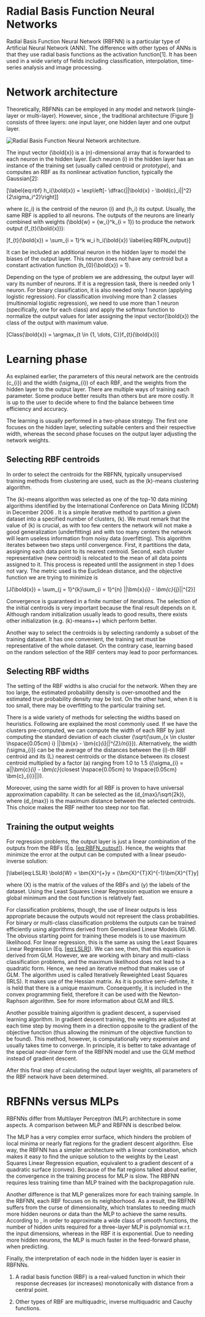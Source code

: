 # Radial Basis Function Neural Networks

Radial Basis Function Neural Network (RBFNN) is a particular
type of Artificial Neural Network (ANN). The difference with other types
of ANNs is that they use radial basis functions as the activation
function\[1\]. It has been used in a wide variety of fields including
classification, interpolation, time-series analysis and image
processing.

# Network architecture

Theoretically, RBFNNs can be employed in any model and network
(single-layer or multi-layer). However, since , the traditional
architecture (Figure [1](#fig:RBFN)) consists of three layers: one input
layer, one hidden layer and one output layer.

![Radial Basis Function Neural Network
architecture.](./images/RBFN2.png)

The input vector \(\bold{x}\) is a \(n\)-dimensional array that is
forwarded to each neuron in the hidden layer. Each neuron \(i\) in the
hidden layer has an instance of the training set (usually called
centroid or *prototype*), and computes an RBF as its nonlinear
activation function, typically the Gaussian\[2\]:

\[\label{eq:rbf}
    h_i(\bold{x}) = \exp\left[- \dfrac{||\bold{x} - \bold{c}_i||^2}{2\sigma_i^2}\right]\]

where \(c_i\) is the centroid of the neuron \(i\) and \(h_i\) its
output. Usually, the same RBF is applied to all neurons. The outputs of
the neurons are linearly combined with weights
\(\bold{w} = \{w_i\}^k_{i = 1}\) to produce the network output
\(f_{t}(\bold{x})\):

\[f_{t}(\bold{x}) = \sum_{i = 1}^k w_i h_i(\bold{x})
    \label{eq:RBFN_output}\]

It can be included an additional neuron in the hidden layer to model the
biases of the output layer. This neuron does not have any centroid but a
constant activation function \(h_{0}(\bold{x}) = 1\).

Depending on the type of problem we are addressing, the output layer
will vary its number of neurons. If it is a regression task, there is
needed only 1 neuron. For binary classification, it is also needed only
1 neuron (applying logistic regression). For classification involving
more than 2 classes (multinomial logistic regression), we need to use
more than 1 neuron (specifically, one for each class) and apply the
softmax function to normalize the output values for later assigning the
input vector\(\bold{x}\) the class of the output with maximum value.

\[Class(\bold{x}) = \argmax_{t \in \{1, \dots, C\}}f_{t}(\bold{x})\]

# Learning phase

As explained earlier, the parameters of this neural network are the
centroids \(c_{i}\) and the width \(\sigma_{i}\) of each RBF, and the
weights from the hidden layer to the output layer. There are multiple
ways of training each parameter. Some produce better results than others
but are more costly. It is up to the user to decide where to find the
balance between time efficiency and accuracy.

The learning is usually performed in a two-phase strategy. The first one
focuses on the hidden layer, selecting suitable centers and their
respective width, whereas the second phase focuses on the output layer
adjusting the network weights.

## Selecting RBF centroids

In order to select the centroids for the RBFNN, typically unsupervised
training methods from clustering are used, such as the \(k\)-means
clustering algorithm.

The \(k\)-means algorithm was selected as one of the top-10 data mining
algorithms identified by the International Conference on Data Mining
(ICDM) in December 2006 . It is a simple iterative method to partition a
given dataset into a specified number of clusters, \(k\). We must remark
that the value of \(k\) is crucial, as with too few centers the network
will not make a good generalization (underfitting) and with too many
centers the network will learn useless information from noisy data
(overfitting). This algorithm iterates between two steps until
convergence. First, it partitions the data, assigning each data point to
its nearest centroid. Second, each cluster representative (new centroid)
is relocated to the mean of all data points assigned to it. This process
is repeated until the assignment in step 1 does not vary. The metric
used is the Euclidean distance, and the objective function we are trying
to minimize is

\[J(\bold{x}) = \sum_{j = 1}^{k}\sum_{i = 1}^{n} ||\bm{x}_{i} - \bm{c}_{j}||^{2}\]

Convergence is guaranteed in a finite number of iterations. The
selection of the initial centroids is very important because the final
result depends on it. Although random initialization usually leads to
good results, there exists other initialization (e.g. \(k\)-means++)
which perform better.

Another way to select the centroids is by selecting randomly a subset of
the training dataset. It has one convenient, the training set must be
representative of the whole dataset. On the contrary case, learning
based on the random selection of the RBF centers may lead to poor
performances.

## Selecting RBF widths

The setting of the RBF widths is also crucial for the network. When they
are too large, the estimated probability density is over-smoothed and
the estimated true probability density may be lost. On the other hand,
when it is too small, there may be overfitting to the particular
training set.

There is a wide variety of methods for selecting the widths based on
heuristics. Following are explained the most commonly used. If we have
the clusters pre-computed, we can compute the width of each RBF by just
computing the standard deviation of each cluster
\(\sqrt{\sum_{x \in cluster \hspace{0.05cm} i} ||\bm{x} - \bm{c}_{i}||^{2}/n_{i}}\).
Alternatively, the width \(\sigma_{i}\) can be the average of the
distances between the \(i\)-th RBF centroid and its \(L\) nearest
centroids or the distance between its closest centroid multiplied by a
factor \(a\) ranging from 1.0 to 1.5
(\(\sigma_{i} = a||\bm{c}_{i} - \bm{c}_{closest \hspace{0.05cm} to \hspace{0.05cm} \bm{c}_{i}}||\)).

Moreover, using the same width for all RBF is proven to have universal
approximation capability. It can be selected as the
\(d_{max}/\sqrt{2k}\), where \(d_{max}\) is the maximum distance between
the selected centroids. This choice makes the RBF neither too steep nor
too flat.

## Training the output weights

For regression problems, the output layer is just a linear combination
of the outputs from the RBFs (Eq.
[\[eq:RBFN\_output\]](#eq:RBFN_output)). Hence, the weights that
minimize the error at the output can be computed with a linear
pseudo-inverse solution:

\[\label{eq:LSLR}
    \bold{W} = \bm{X}^{+}y = (\bm{X}^{T}X)^{-1}\bm{X}^{T}y\]

where \(X\) is the matrix of the values of the RBFs and \(y\) the labels
of the dataset. Using the Least Squares Linear Regression equation we
ensure a global minimum and the cost function is relatively fast.

For classification problems, though, the use of linear outputs is less
appropriate because the outputs would not represent the class
probabilities. For binary or multi-class classification problems the
outputs can be trained efficiently using algorithms derived from
Generalised Linear Models (GLM). The obvious starting point for training
these models is to use maximum likelihood. For linear regression, this
is the same as using the Least Squares Linear Regression (Eq.
[\[eq:LSLR\]](#eq:LSLR)). We can see, then, that this equation is
derived from GLM. However, we are working with binary and multi-class
classification problems, and the maximum likelihood does not lead to a
quadratic form. Hence, we need an iterative method that makes use of
GLM. The algorithm used is called Iteratively Reweighted Least Squares
(IRLS). It makes use of the Hessian matrix. As it is positive
semi-definite, it is held that there is a unique maximum. Consequently,
it is included in the convex programming field, therefore it can be used
with the Newton-Raphson algorithm. See  for more information about GLM
and IRLS.

Another possible training algorithm is gradient descent, a supervised
learning algorithm. In gradient descent training, the weights are
adjusted at each time step by moving them in a direction opposite to the
gradient of the objective function (thus allowing the minimum of the
objective function to be found). This method, however, is
computationally very expensive and usually takes time to converge. In
principle, it is better to take advantage of the special *near-linear*
form of the RBFNN model and use the GLM method instead of gradient
descent.

After this final step of calculating the output layer weights, all
parameters of the RBF network have been determined.

# RBFNNs versus MLPs

RBFNNs differ from Multilayer Perceptron (MLP) architecture in some
aspects. A comparison between MLP and RBFNN is described below.

The MLP has a very complex error surface, which hinders the problem of
local minima or nearly flat regions for the gradient descent algorithm.
Else way, the RBFNN has a simpler architecture with a linear
combination, which makes it easy to find the unique solution to the
weights by the Least Squares Linear Regression equation, equivalent to a
gradient descent of a quadratic surface (convex). Because of the flat
regions talked about earlier, the convergence in the training process
for MLP is slow. The RBFNN requires less training time than MLP trained
with the backpropagation rule.

Another difference is that MLP generalizes more for each training
sample. In the RBFNN, each RBF focuses on its neighborhood. As a result,
the RBFNN suffers from the curse of dimensionality, which translates to
needing much more hidden neurons or data than the MLP to achieve the
same results. According to , in order to approximate a wide class of
smooth functions, the number of hidden units required for a three-layer
MLP is polynomial w.r.t. the input dimensions, whereas in the RBF it is
exponential. Due to needing more hidden neurons, the MLP is much faster
in the feed-forward phase, when predicting.

Finally, the interpretation of each node in the hidden layer is easier
in RBFNNs.

1.  A radial basis function (RBF) is a real-valued function in which
    their response decreases (or increases) monotonically with distance
    from a central point.

2.  Other types of RBF are multiquadric, inverse multiquadric and Cauchy
    functions.
